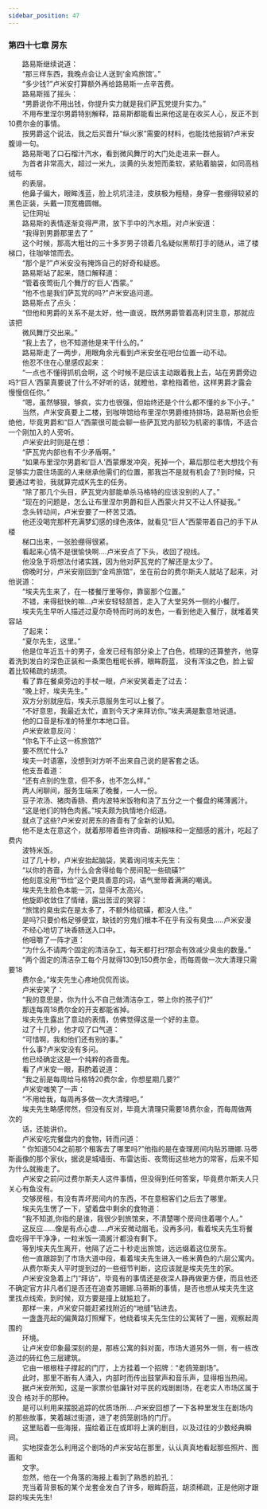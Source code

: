 ```yaml
---
sidebar_position: 47
---
```

### 第四十七章 房东  


　　路易斯继续说道：  
　　“那三样东西，我晚点会让人送到‘金鸡旅馆’。”  
　　“多少钱?”卢米安打算额外再给路易斯一点辛苦费。  
　　路易斯摇了摇头：  
　　“男爵说你不用出钱，你提升实力就是我们萨瓦党提升实力。”  
　　不用布里涅尔男爵特别解释，路易斯都能看出来他这是在收买人心，反正不到10费尔金的事情。  
　　按男爵这个说法，我之后买晋升“纵火家”需要的材料，也能找他报销?卢米安腹诽一句。  
　　路易斯喝了口石榴汁汽水，看到微风舞厅的大门处走进来一群人。  
　　为首者非常高大，超过一米九，淡黄的头发短而柔软，紧贴着脑袋，如同高档绒布  
　　的表层。  
　　他鼻子偏大，眼眸浅蓝，脸上坑坑洼洼，皮肤极为粗糙，身穿一套绷得较紧的黑色正装，头戴一顶宽檐圆帽。  
　　记住网址  
　　路易斯的表情逐渐变得严肃，放下手中的汽水瓶，对卢米安道：  
　　“我得到男爵那里去了 ”  
　　这个时候，那高大粗壮的三十多岁男子领着几名疑似黑帮打手的随从，进了楼梯口，往咖啡馆而去。  
　　“那个是?”卢米安没有掩饰自己的好奇和疑惑。  
　　路易斯站了起来，随口解释道：  
　　“管着夜莺街几个舞厅的‘巨人’西蒙。”  
　　“他不也是我们萨瓦党的吗?”卢米安追问道。  
　　路易斯点了点头：  
　　“但他和男爵的关系不是太好，他一直说，既然男爵管着高利贷生意，那就应该把  
　　微风舞厅交出来。”  
　　“我上去了，也不知道他是来干什么的。”  
　　路易斯走了一两步，用眼角余光看到卢米安坐在吧台位置一动不动。  
　　他忍不住在心里感叹起来：  
　　“一点也不懂得抓机会啊，这 个时候不是应该主动跟着我上去，站在男爵旁边吗?’巨人’西蒙真要说了什么不好听的话，就瞪他，拿枪指着他，这样男爵才露会慢慢信任你。”  
　　“嗯，虽然够狠，够疯，实力也很强，但始终还是个什么都不懂的乡下小子。”  
　　当然，卢米安真要上二楼，到咖啡馆给布里涅尔男爵维持排场，路易斯也会拒绝他，毕竟男爵和“巨人”西蒙很可能会聊一些萨瓦党内部较为机密的事情，不适合一个刚加入的人旁听。  
　　卢米安此时则是在想：  
　　“萨瓦党内部也有不少矛盾啊。”  
　　“如果布里涅尔男爵和’巨人’西蒙爆发冲突，死掉一个，幕后那位老大想找个有足够实力震住场面的人来继承他需们的位置，那我岂不是就有机会了?到时候，只要通过考验，我就算完成K先生的任务。  
　　“除了那几个头目，萨瓦党内部能单杀马格特的应该没别的人了。”  
　　“现在的问题是，怎么让布里涅尔男爵和巨人西蒙火并又不让人怀疑我。”  
　　念头转动间，卢米安要了一杯苦艾酒。  
　　他还没喝完那杯充满梦幻感的绿色液体，就看见“巨人”西蒙带着自己的手下从楼  
　　梯口出来，一张脸绷得很紧。  
　　看起来心情不是很愉快啊....卢米安点了下头，收回了视线。  
　　他没急于将想法付诸实践，因为他对萨瓦党的了解还是太少了。  
　　傍晚时分，卢米安刚回到“金鸡旅馆”，坐在前台的费尔斯夫人就站了起来，对他说道：  
　　“埃夫先生来了，在一楼餐厅里等你，靠窗那个位置。”  
　　不错，来得挺快的嘛…卢米安轻轻颔首，走入了大堂另外一侧的小餐厅。  
　　埃夫先生早听人描述过夏尔奇特而时尚的发色，一看到他走入餐厅，就堆着笑容站  
　　了起来：  
　　“夏尔先生，这里。”  
　　他是位年近五十的男子，金发已经有部分染上了白色，梳理的还算整齐，他穿着洗到发白的深色正装和一条栗色粗呢长裤，眼眸蔚蓝， 没有浑浊之色，脸上留着比较稀疏的胡须。  
　　看了靠在餐桌旁边的手杖一眼，卢米安笑着走了过去：  
　　“晚上好，埃夫先生。”  
　　双方分别就座后，埃夫示意服务生可以上餐了。  
　　“不好意思，我最近太忙，直到今天才来拜访你。”埃夫满是歉意地说道。  
　　他的口音是标准的特里尔本地口音。  
　　卢米安故意反问：  
　　“你名下不止这一栋旅馆?”  
　　要不然忙什么?  
　　埃夫一时语塞，没想到对方听不出来自己说的是客套之话。  
　　他支吾着道：  
　　“还有点别的生意，但不多，也不怎么样。”  
　　两人闲聊间，服务生端来了晚餐，一人一份。  
　　豆子浓汤、猪肉香肠、费内波特米饭物和浇了五分之一个餐盘的稀薄酱汁。  
　　“这是他们的特色肉酱。”埃夫颇为执情地介绍道。  
　　就点了这些?卢米安对房东的吝啬有了全新的认知。  
　　他不是太在意这个，就着那带着些许肉香、胡椒味和一定醋感的酱汁，吃起了费内  
　　波特米饭。  
　　过了几十秒，卢米安抬起脑袋，笑着询问埃夫先生：  
　　“以你的吝啬，为什么会舍得给每个房间配一些硫磺?”  
　　他刻意没用“节俭”这个更具善意的词，语气里带着满满的嘲讽。  
　　埃夫先生脸色本能一沉，显得不太高兴。  
　　他旋即收敛住了情绪，露出苦涩的笑容：  
　　“旅馆的臭虫实在是太多了，不额外给硫磺，都没人住。”  
　　是吗?只要价格足够便宜，缺钱的穷鬼们根本不在乎有没有臭虫.....卢米安漫  
　　不经心地切了块香肠送入口中。  
　　他咀嚼了一阵才道：  
　　“为什么不请两个固定的清洁杂工，每天都打扫?那会有效减少臭虫的数量。”  
　　“两个固定的清洁杂工每个月就得130到150费尔金，而每周做一次大清理只需要18  
　　费尔金。”埃夫先生心疼地侃侃而谈。  
　　卢米安笑了：  
　　“我的意思是，你为什么不自己做清洁杂工，带上你的孩子们?”  
　　那连每周18费尔金的开支都能省掉。  
　　埃夫先生露出了意动的表情，仿佛觉得这是一个好的主意。  
　　过了十几秒，他才叹了口气道：  
　　“可惜啊，我和他们还有别的事。”  
　　什么事?卢米安没有多问。  
　　他已经确定这是一个纯粹的吝啬鬼。  
　　看了卢米安一眼，斟酌着说道：  
　　“我之前是每周给马格特20费尔金，你想星期几要?”  
　　卢米安嗤笑了一声：  
　　“不用给我，每周再多做一次大清理吧。”  
　　埃夫先生略感愕然，但没有反对，毕竟大清理只需要18费尔金，而每周做两次的  
　　话，还能讲价。  
　　卢米安吃完餐盘内的食物，转而问道：  
　　“ 你知道504之前那个租客去了哪里吗?”他指的是在查理房间内贴苏珊娜.马蒂斯画像的那个家伙，据说是城墙街、布雷达街、夜莺街这些地方的常客，后来不知为什么就搬走了。  
　　卢米安之前问过费尔斯夫人这件事情，但没得到任何答案，毕竟费尔斯夫人只关心有鱼没有。  
　　交够房租，有没有弄坏房间内的东西，不在意租客们之后去了哪里。  
　　埃夫先生愣了一下，望着盘中剩余的食物道：  
　　“我不知道,你指的是谁，我很少到旅馆来，不清楚哪个房间住着哪个人。”  
　　这反应……像是有点心虚.....卢米安微动眉毛，没再多问，看着埃夫先生将餐盘吃得干干净净，一粒米饭一滴酱汁都没有剩下。  
　　等到埃夫先生离开，他隔了近二十秒走出旅馆，远远缀着这位房东。  
　　他一直跟踪到了市场大道中段，看着埃夫先生进入一栋米黄色的六层公寓内。  
　　从费尔斯夫人平时提到过的一些细节判断，这应该就是埃夫先生的家。  
　　卢米安没急着上门“拜访”，毕竟有的事情还是夜深人静再做更方便，而且他还不确定官方非凡者们是否还在追查苏珊娜.马蒂斯的事情，是否也想从埃夫先生这里找点线索，到时候，双方要是撞上就尴尬了。  
　　那样一来，卢米安只能赶紧找附近的“地缝”钻进去。  
　　一盏盏亮起的偏黄路灯照耀下，他绕着埃夫先生住的公寓转了一圈，观察起周围的  
　　环境。  
　　让卢米安印象最深刻的是，那栋公寓的斜对面，市场大道另外一侧，有一栋改造过的砖红色三层建筑。  
　　它由一根根柱子撑起的门厅，上方挂着一个招牌：“老鸽笼剧场”。  
　　此时，那里不断有人涌入，内部时而传出鼓掌声和音乐声，显得相当热闹。  
　　据卢米安所知，这是一家票价低廉针对平民的戏剧剧场，在老实人市场区属于没合 格对手的那种。  
　　是可以利用来摆脱追踪的优质场所....卢米安回想了一下各种里发生在剧场内的那些故事，笑着越过街道，进了老鸽笼剧场的门厅。  
　　这里贴着一些海报，描绘着正在或即将上演的剧目，以及过往的少数经典瞬间。  
　　实地探查怎么利用这个剧场的卢米安站在那里，认认真真地看起那些照片、图画和  
　　文字。  
　　忽然，他在一个角落的海报上看到了熟悉的脸孔：  
　　充当着背景板的某个龙套金发白了许多，眼眸蔚蓝，胡须稀疏，正是他刚才跟踪的埃夫先生!  
